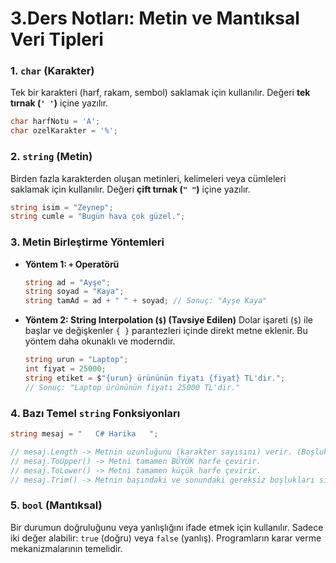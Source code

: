 # **3.Ders Notları: Metin ve Mantıksal Veri Tipleri**
### **1. `char` (Karakter)**

Tek bir karakteri (harf, rakam, sembol) saklamak için kullanılır. Değeri **tek tırnak (`' '`)** içine yazılır.

```csharp
char harfNotu = 'A';
char ozelKarakter = '%';
```

### **2. `string` (Metin)**

Birden fazla karakterden oluşan metinleri, kelimeleri veya cümleleri saklamak için kullanılır. Değeri **çift tırnak (`" "`)** içine yazılır.

```csharp
string isim = "Zeynep";
string cumle = "Bugün hava çok güzel.";
```

### **3. Metin Birleştirme Yöntemleri**

- **Yöntem 1: `+` Operatörü**
    
    ```csharp
    string ad = "Ayşe";
    string soyad = "Kaya";
    string tamAd = ad + " " + soyad; // Sonuç: "Ayşe Kaya"
    ```
    
- **Yöntem 2: String Interpolation (`$`) (Tavsiye Edilen)**
Dolar işareti (`$`) ile başlar ve değişkenler `{ }` parantezleri içinde direkt metne eklenir. Bu yöntem daha okunaklı ve moderndir.
    
    ```csharp
    string urun = "Laptop";
    int fiyat = 25000;
    string etiket = $"{urun} ürününün fiyatı {fiyat} TL'dir.";
    // Sonuç: "Laptop ürününün fiyatı 25000 TL'dir."
    ```
    

### **4. Bazı Temel `string` Fonksiyonları**

```csharp
string mesaj = "   C# Harika   ";

// mesaj.Length -> Metnin uzunluğunu (karakter sayısını) verir. (Boşluklar dahil)
// mesaj.ToUpper() -> Metni tamamen BÜYÜK harfe çevirir.
// mesaj.ToLower() -> Metni tamamen küçük harfe çevirir.
// mesaj.Trim() -> Metnin başındaki ve sonundaki gereksiz boşlukları siler.
```

### **5. `bool` (Mantıksal)**

Bir durumun doğruluğunu veya yanlışlığını ifade etmek için kullanılır. Sadece iki değer alabilir: `true` (doğru) veya `false` (yanlış). Programların karar verme mekanizmalarının temelidir.
